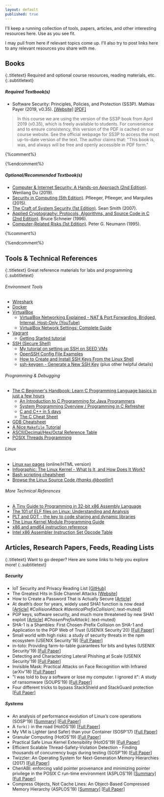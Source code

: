 ```yaml
---
layout: default
published: true
---
```


I'll keep a running collection of tools, papers, articles, and other interesting resources here.
Use as you see fit.

I may pull from here if relevant topics come up.
I'll also try to post links here to any relevant resources you share with me.

## Books
{:.titletext}
Required and optional course resources, reading materials, etc.
{:.subtitletext}

##### Required Textbook(s)
- Software Security: Principles, Policies, and Protection (SS3P). Mathias Payer (2019, v0.35). [[Website]](https://nebelwelt.net/SS3P/) [[PDF]](files/textbook-softsec.pdf)
> In this course we are using the version of the SS3P book from April 2019 (v0.35), which is freely available to students.
> For convenience and to ensure consistency, this version of the PDF is cached on our course website.
> See the official webpage for SS3P to access the most up-to-date version of the text.
> The author claims that: "​This book is, was, and always will be free and openly accessible in PDF form."

{%comment%}
<!-- - [Operating Systems: Internals and Design Principles (9th Edition)](https://www.amazon.com/Operating-Systems-Internals-Design-Principles/dp/0134670957), by William Stallings -->
<!--    - or check out this [eTextbook Version](https://www.chegg.com/textbooks/operating-systems-9th-edition-9780134670959-0134670957) -->
{%endcomment%}

##### Optional/Recommended Textbook(s)

<!-- Security -->
- [Computer & Internet Security: A Hands-on Approach (2nd Edition)](https://www.handsonsecurity.net). Wenliang Du (2019).
- [Security in Computing (5th Edition)](https://www.amazon.com/Security-Computing-5th-Charles-Pfleeger/dp/0134085043/ref=sr_1_1?keywords=Security+in+Computing&qid=1578348388&s=books&sr=1-1). Pfleeger, Pfleeger, and Margulies (2015).
- [The Craft of System Security (1st Edition)](https://www.amazon.com/Craft-System-Security-Sean-Smith/dp/0321434838). Sean Smith (2007).
- [Applied Cryptography: Protocols, Algorithms, and Source Code in C (2nd Edition)](http://www.amazon.com/Applied-Cryptography-Protocols-Algorithms-Source/dp/0471117099/ref=sr_1_1?ie=UTF8&s=books&qid=1233440847&sr=1-1). Bruce Schneier (1996).
- [Computer-Related Risks (1st Edition)](https://www.amazon.com/Computer-Related-Risks-Press-Peter-Neumann/dp/020155805X/ref=sr_1_1?ie=UTF8&s=books&qid=1233440795&sr=1-1). Peter G. Neumann (1995).

{%comment%}
<!-- OS -->
<!-- - [The C Programming Language](https://www.amazon.com/Programming-Language-2nd-Brian-Kernighan/dp/0131103628). Kernighan and Ritchie. -->
<!-- - [Pthreads Programming](https://www.amazon.com/PThreads-Programming-Standard-Multiprocessing-Nutshell/dp/1565921151). Nichols et al. -->
<!-- - [zyBook - Interactive Operating Systems Textbook (v2020)](https://learn.zybooks.com/zybook/MONTANACSCI460PetersFall2020) -->
<!-- - [Operating System Concepts - 8th Edition](https://www.amazon.com/Operating-Concepts-Silberschatz-Abraham-Hardcover-dp-B011DB56OO/dp/B011DB56OO/ref=mt_other?_encoding=UTF8&me=&qid=). Silberschatz, Galvin, Gagne (2011). -->
{%endcomment%}

## Tools & Technical References
{:.titletext}
Great reference materials for labs and programming
{:.subtitletext}

###### Environment Tools
- [Wireshark](https://www.wireshark.org)
- [Docker](https://www.docker.com)
- [VirtualBox](https://www.virtualbox.org)
  - [VirtualBox Networking Explained - NAT & Port Forwarding, Bridged, Internal, Host-Only (YouTube)](https://youtu.be/cDF4X7RmV4Q)
  - [VirtualBox Network Settings: Complete Guide](https://www.nakivo.com/blog/virtualbox-network-setting-guide/)
- [Vagrant](https://www.vagrantup.com)
  - [Getting Started tutorial](https://learn.hashicorp.com/vagrant)
 - [SSH (Secure Shell)](https://www.ssh.com/ssh/)
   - [My tutorial on setting up SSH on SEED VMs](ssh)
   - [OpenSSH Config File Examples](https://www.cyberciti.biz/faq/create-ssh-config-file-on-linux-unix/)
   - [How to Create and Install SSH Keys From the Linux Shell](https://www.howtogeek.com/424510/how-to-create-and-install-ssh-keys-from-the-linux-shell/)
   - [ssh-keygen - Generate a New SSH Key](https://www.ssh.com/ssh/keygen/) (plus other helpful details)

###### Programming & Debugging
- [The C Beginner's Handbook: Learn C Programming Language basics in just a few hours](https://www.freecodecamp.org/news/the-c-beginners-handbook/)
  - [An Introduction to C Programming for Java Programmers]({{site.data.settings.reading}}/read-intro-to-C-for-java-programmers.pdf)
  - [System Programming Overview / Programming in C Refresher](http://www.lysator.liu.se/c/bwk-tutor.html)
  - [C and C++ in 5 days]({{site.data.settings.reading}}/read-C-in-5-days.pdf)
  - [The C Cheat Sheet](files/read-the-C-cheat-sheet.pdf)
- [GDB Cheatsheet](https://darkdust.net/files/GDB%20Cheat%20Sheet.pdf)
- [A Nice `Makefile` Tutorial](https://gist.github.com/isaacs/62a2d1825d04437c6f08)
- [ASCII/Decimal/Hex/Octal Reference Table](https://i.stack.imgur.com/mij6M.jpg)
- [POSIX Threads Programming](https://computing.llnl.gov/tutorials/pthreads/)

###### Linux
- [Linux `man` pages](http://man7.org/linux/man-pages/dir_all_alphabetic.html) (online/HTML version)
- [Infographic: The Linux Kernel - What Is It, and How Does It Work?](https://www.cyberciti.biz/media/new/cms/2017/04/how-does-linux-kernel-works-explained.png)
- [Bash scripting cheatsheet](https://devhints.io/bash)
- [Browse the Linux Source Code *(thanks @bootlin!)*](https://elixir.bootlin.com/linux/latest/source)

###### More Technical References
- [A Tiny Guide to Programming in 32-bit x86 Assembly Language]({{site.data.settings.reading}}/read-tiny-guide-to-x86-assembly.pdf)
- [The 101 of ELF files on Linux: Understanding and Analysis](https://linux-audit.com/elf-binaries-on-linux-understanding-and-analysis/)
- [PLT and GOT - the key to code sharing and dynamic libraries](https://www.technovelty.org/linux/plt-and-got-the-key-to-code-sharing-and-dynamic-libraries.html)
- [The Linux Kernel Module Programming Guide]({{site.data.settings.reading}}/readme-linux-kernel-programming-lkmpg.pdf)
- [x86 and amd64 instruction reference](https://www.felixcloutier.com/x86/)
- [Intel x86 Assembler Instruction Set Opcode Table](http://sparksandflames.com/files/x86InstructionChart.html)

## Articles, Research Papers, Feeds, Reading Lists
{:.titletext}
Want to go deeper? Here are some links to help you explore more!
{:.subtitletext}

##### Security

- IoT Security and Privacy Reading List
  [[GitHub]](https://github.com/Beerkay/IoTResearch)
- The Greatest Hits in Side Channel Attacks
  [[Website]](https://noorsiddiqui.com/greatest-hits-in-sidechannel-attacks/)
- How to Create a Password That is Actually Secure
  [[Article]](https://www.freecodecamp.org/news/actually-secure-passwords/)
- At death’s door for years, widely used SHA1 function is now dead
  [[Article]](https://arstechnica.com/information-technology/2017/02/at-deaths-door-for-years-widely-used-sha1-function-is-now-dead/)
  _#CollisionAttack #IdenticalPrefixCollision_{:.text-muted}
- PGP keys, software security, and much more threatened by new SHA1 exploit
  [[Article]](https://arstechnica.com/information-technology/2020/01/pgp-keys-software-security-and-much-more-threatened-by-new-sha1-exploit/)
  _#ChosenPrefixAttack_{:.text-muted}
- SHA-1 is a Shambles: First Chosen-Prefix Collision on SHA-1 and Application to the PGP Web of Trust (USENIX Security'20)
  [[Full Paper]](https://eprint.iacr.org/2020/014.pdf)
- Small world with high risks: a study of security threats in the npm ecosystem (USENIX Security'19)
  [[Full Paper]](https://www.usenix.org/conference/usenixsecurity19/presentation/zimmerman)
- in-toto: Providing farm-to-table guarantees for bits and bytes (USENIX Security'19)
  [[Full Paper]](https://www.usenix.org/system/files/sec19-torres-arias.pdf)
- Detecting and Characterizing Lateral Phishing at Scale (USENIX Security'19)
  [[Full Paper]](https://www.usenix.org/conference/usenixsecurity19/presentation/ho)
- Invisible Mask: Practical Attacks on Face Recognition with Infrared (arXiv'18)
  [[Full Paper]](https://arxiv.org/abs/1803.04683)
- "I was told to buy a software or lose my computer. I ignored it": A study of ransomware (SOUPS'19)
  [[Full Paper]](https://www.usenix.org/conference/soups2019/presentation/simoiu)
- Four different tricks to bypass StackShield and StackGuard protection
  [[Full Paper]](https://www.cs.purdue.edu/homes/xyzhang/spring07/Papers/defeat-stackguard.pdf)

##### Systems
- An analysis of performance evolution of Linux’s core operations (SOSP'19)
[[Summary]](https://blog.acolyer.org/2019/11/04/an-analysis-of-performance-evolution-of-linuxs-core-operations/)
[[Full Paper]](https://dl.acm.org/doi/10.1145/3341301.3359640)
- A `fork()` in the road (HotOS'19)
[[Full Paper]](https://www.microsoft.com/en-us/research/uploads/prod/2019/04/fork-hotos19.pdf)
- My VM is Lighter (and Safer) than your Container (SOSP'17)
[[Full Paper]](https://dl.acm.org/citation.cfm?id=3132763)
- Granular Computing (HotOS'19)
[[Full Paper]](https://dl.acm.org/citation.cfm?id=3321447)
- Practical Safe Linux Kernel Extensibility (HotOS'19)
[[Full Paper]](https://dl.acm.org/citation.cfm?id=3321429)
- Efficient Scalable Thread-Safety-Violation Detection - Finding thousands of concurrency bugs during testing  (SOSP'19)
[[Full Paper]](https://www.microsoft.com/en-us/research/uploads/prod/2019/09/sosp19-final193.pdf)
- Twizzler: An Operating System for Next-Generation Memory Hierarchies (2017)
[[Full Paper]](https://www.ssrc.ucsc.edu/pub/bittman-ssrctr-17-01.html)
- CheriABI: enforcing valid pointer provenance and minimizing pointer privilege in the POSIX C run-time environment (ASPLOS'19)
[[Summary]](https://blog.acolyer.org/2019/05/28/cheri-abi/)
[[Full Paper]](https://www.cl.cam.ac.uk/research/security/ctsrd/pdfs/201904-asplos-cheriabi.pdf)
- Compress Objects, Not Cache Lines: An Object-Based Compressed Memory Hierarchy (ASPLOS'19)
[[Summary]](https://blog.acolyer.org/2019/05/24/zippads/)
[[Full Paper]](https://people.csail.mit.edu/poantsai/papers/2019.zippads.asplos.pdf)
